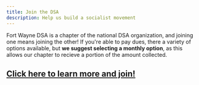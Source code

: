 ```yaml
---
title: Join the DSA
description: Help us build a socialist movement
---
```


Fort Wayne DSA is a chapter of the national DSA organization, and joining one means joining the other! If you're able to pay dues, there a variety of options available, but **we suggest selecting a monthly option**, as this allows our chapter to recieve a portion of the amount collected.  

## [Click here to learn more and join!](https://dsausa.org/join)
